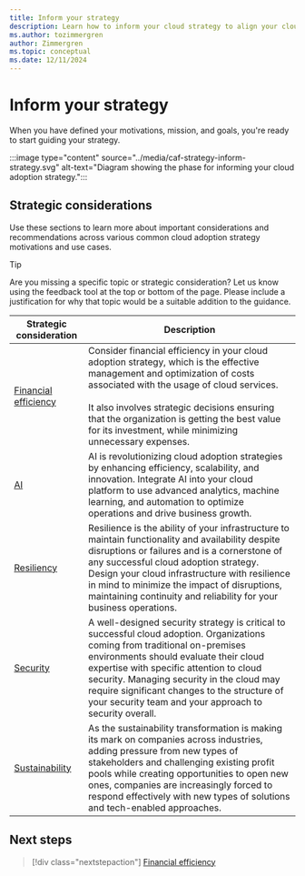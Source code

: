 ```yaml
---
title: Inform your strategy
description: Learn how to inform your cloud strategy to align your cloud adoption efforts with your business goals.
ms.author: tozimmergren
author: Zimmergren
ms.topic: conceptual
ms.date: 12/11/2024
---
```


# Inform your strategy

When you have defined your motivations, mission, and goals, you're ready to start guiding your strategy.

:::image type="content" source="../media/caf-strategy-inform-strategy.svg" alt-text="Diagram showing the phase for informing your cloud adoption strategy.":::

## Strategic considerations

Use these sections to learn more about important considerations and recommendations across various common cloud adoption strategy motivations and use cases.

> [!TIP]
> Are you missing a specific topic or strategic consideration? Let us know using the feedback tool at the top or bottom of the page. Please include a justification for why that topic would be a suitable addition to the guidance.

| Strategic consideration | Description |
| --- | --- |
| [Financial efficiency](./financial-efficiency.md) | Consider financial efficiency in your cloud adoption strategy, which is the effective management and optimization of costs associated with the usage of cloud services.<br><br> It also involves strategic decisions ensuring that the organization is getting the best value for its investment, while minimizing unnecessary expenses. |
| [AI](./ai.md) | AI is revolutionizing cloud adoption strategies by enhancing efficiency, scalability, and innovation. Integrate AI into your cloud platform to use advanced analytics, machine learning, and automation to optimize operations and drive business growth. |
| [Resiliency](./resiliency.md) | Resilience is the ability of your infrastructure to maintain functionality and availability despite disruptions or failures and is a cornerstone of any successful cloud adoption strategy. Design your cloud infrastructure with resilience in mind to minimize the impact of disruptions, maintaining continuity and reliability for your business operations. |
| [Security](./security.md) | A well-designed security strategy is critical to successful cloud adoption. Organizations coming from traditional on-premises environments should evaluate their cloud expertise with specific attention to cloud security. Managing security in the cloud may require significant changes to the structure of your security team and your approach to security overall. |
| [Sustainability](./sustainability.md) | As the sustainability transformation is making its mark on companies across industries, adding pressure from new types of stakeholders and challenging existing profit pools while creating opportunities to open new ones, companies are increasingly forced to respond effectively with new types of solutions and tech-enabled approaches. |

## Next steps

> [!div class="nextstepaction"]
> [Financial efficiency](financial-efficiency.md)
